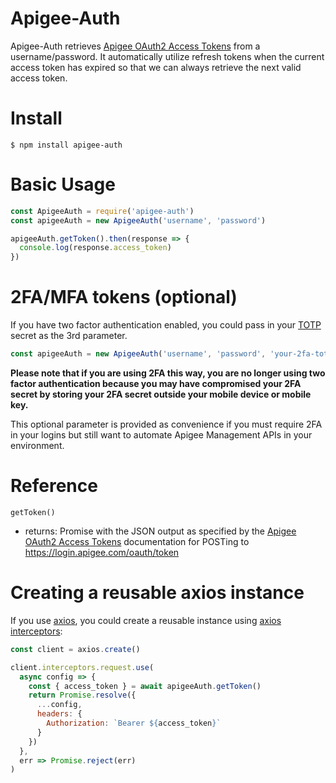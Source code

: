 # Apigee-Auth

Apigee-Auth retrieves [Apigee OAuth2 Access Tokens](https://docs.apigee.com/api-platform/system-administration/using-oauth2-security-apigee-edge-management-api) from a username/password. It automatically utilize refresh tokens when the current access token has expired so that we can always retrieve the next valid access token.

# Install

`$ npm install apigee-auth`

# Basic Usage

```JavaScript
const ApigeeAuth = require('apigee-auth')
const apigeeAuth = new ApigeeAuth('username', 'password')

apigeeAuth.getToken().then(response => {
  console.log(response.access_token)
})
```

# 2FA/MFA tokens (optional)

If you have two factor authentication enabled, you could pass in your [TOTP](https://en.wikipedia.org/wiki/Time-based_One-time_Password_algorithm) secret as the 3rd parameter.

```JavaScript
const apigeeAuth = new ApigeeAuth('username', 'password', 'your-2fa-totp-secret')
```

**Please note that if you are using 2FA this way, you are no longer using two factor authentication because you may have compromised your 2FA secret by storing your 2FA secret outside your mobile device or mobile key.**

This optional parameter is provided as convenience if you must require 2FA in your logins but still want to automate Apigee Management APIs in your environment. 

# Reference

`getToken()`

* returns: Promise with the JSON output as specified by the [Apigee OAuth2 Access Tokens](https://docs.apigee.com/api-platform/system-administration/using-oauth2-security-apigee-edge-management-api) documentation for POSTing to https://login.apigee.com/oauth/token

# Creating a reusable axios instance

If you use [axios](https://github.com/axios/axios), you could create a reusable instance using [axios interceptors](https://github.com/axios/axios#interceptors):

```JavaScript
const client = axios.create()

client.interceptors.request.use(
  async config => {
    const { access_token } = await apigeeAuth.getToken()
    return Promise.resolve({
      ...config,
      headers: {
        Authorization: `Bearer ${access_token}`
      }
    })
  },
  err => Promise.reject(err)
)
```
